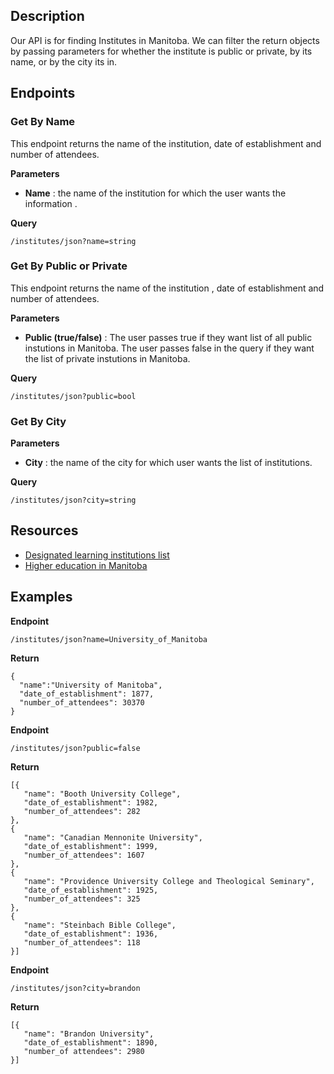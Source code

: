 ## Description

Our API is for finding Institutes in Manitoba. We can filter the return objects by passing parameters for whether the institute is public or private, by its name, or by the city its in.

## Endpoints

### Get By Name

This endpoint returns the name of the institution, date of establishment and number of attendees. 

**Parameters**

 - **Name** : the name of the institution for which the user wants the information .
 
 **Query**
 
    /institutes/json?name=string
    
### Get By Public or Private

This endpoint returns the name of the institution , date of establishment and number of attendees. 

**Parameters**

- **Public (true/false)** : The user passes true if they want list of all public instutions in Manitoba. The user passes false in the query if they want the list of private instutions in Manitoba.

**Query**

    /institutes/json?public=bool
    
### Get By City

**Parameters**
- **City** : the name of the city for which user wants the list of institutions. 

**Query**

    /institutes/json?city=string
  

## Resources
* [Designated learning institutions list](https://www.canada.ca/en/immigration-refugees-citizenship/services/study-canada/study-permit/prepare/designated-learning-institutions-list.html#wb-auto-24)
* [Higher education in Manitoba](https://en.wikipedia.org/wiki/Higher_education_in_Manitoba)

## Examples
**Endpoint**

    /institutes/json?name=University_of_Manitoba
    
**Return**

    {
      "name":"University of Manitoba",
      "date_of_establishment": 1877,
      "number_of_attendees": 30370
    }
**Endpoint**

    /institutes/json?public=false

**Return**

    [{
       "name": "Booth University College",
       "date_of_establishment": 1982,
       "number_of_attendees": 282
    },
    {
       "name": "Canadian Mennonite University",
       "date_of_establishment": 1999,
       "number_of_attendees": 1607
    },
    {
       "name": "Providence University College and Theological Seminary",
       "date_of_establishment": 1925,
       "number_of_attendees": 325
    },
    {
       "name": "Steinbach Bible College",
       "date_of_establishment": 1936,
       "number_of_attendees": 118
    }]
**Endpoint**

    /institutes/json?city=brandon

**Return**

    [{
       "name": "Brandon University",
       "date_of_establishment": 1890,
       "number_of attendees": 2980
    }]
